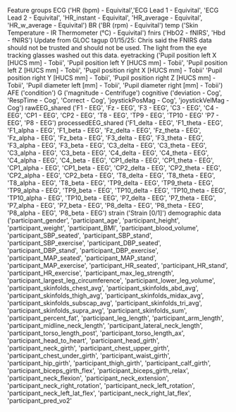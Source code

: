 Feature groups
         ECG ('HR (bpm) - Equivital','ECG Lead 1 - Equivital', 'ECG Lead 2 - Equivital', 'HR_instant - Equivital',
              'HR_average - Equivital', 'HR_w_average - Equivital')
         BR ('BR (rpm) - Equivital')
         temp ('Skin Temperature - IR Thermometer (°C) - Equivital')
         fnirs ('HbO2 - fNIRS', 'Hbd - fNIRS')
             Update from GLOC tagup 01/15/25: Chris said the FNIRS data should not be trusted and should not be used.
             The light from the eye tracking glasses washed out this data.
         eyetracking ('Pupil position left X [HUCS mm] - Tobii', 'Pupil position left Y [HUCS mm] - Tobii',
                      'Pupil position left Z [HUCS mm] - Tobii', 'Pupil position right X [HUCS mm] - Tobii'
                      'Pupil position right Y [HUCS mm] - Tobii', 'Pupil position right Z [HUCS mm] - Tobii',
                      'Pupil diameter left [mm] - Tobii', 'Pupil diameter right [mm] - Tobii')
         AFE ('condition')
         G ('magnitude - Centrifuge')
         cognitive ('deviation - Cog', 'RespTime - Cog', 'Correct - Cog', 'joystickPosMag - Cog', 'joystickVelMag - Cog')
         rawEEG_shared ('F1 - EEG', 'Fz - EEG', 'F3 - EEG', 'C3 - EEG', 'C4 - EEG',
                        'CP1 - EEG', 'CP2 - EEG', 'T8 - EEG', 'TP9 - EEG', 'TP10 - EEG'
                        'P7 - EEG', 'P8 - EEG')
         processedEEG_shared ('F1_delta - EEG', 'F1_theta - EEG', 'F1_alpha - EEG', 'F1_beta - EEG',
                              'Fz_delta - EEG', 'Fz_theta - EEG', 'Fz_alpha - EEG', 'Fz_beta - EEG',
                              'F3_delta - EEG', 'F3_theta - EEG', 'F3_alpha - EEG', 'F3_beta - EEG',
                              'C3_delta - EEG', 'C3_theta - EEG', 'C3_alpha - EEG', 'C3_beta - EEG',
                              'C4_delta - EEG', 'C4_theta - EEG', 'C4_alpha - EEG', 'C4_beta - EEG',
                              'CP1_delta - EEG', 'CP1_theta - EEG', 'CP1_alpha - EEG', 'CP1_beta - EEG',
                              'CP2_delta - EEG', 'CP2_theta - EEG', 'CP2_alpha - EEG', 'CP2_beta - EEG',
                              'T8_delta - EEG', 'T8_theta - EEG', 'T8_alpha - EEG', 'T8_beta - EEG',
                              'TP9_delta - EEG', 'TP9_theta - EEG', 'TP9_alpha - EEG', 'TP9_beta - EEG',
                              'TP10_delta - EEG', 'TP10_theta - EEG', 'TP10_alpha - EEG', 'TP10_beta - EEG',
                              'P7_delta - EEG', 'P7_theta - EEG', 'P7_alpha - EEG', 'P7_beta - EEG',
                              'P8_delta - EEG', 'P8_theta - EEG', 'P8_alpha - EEG', 'P8_beta - EEG')
         strain ('Strain [0/1]')
         demographic data ('participant_gender', 'participant_age', 'participant_height', 'participant_weight',
                                               'participant_BMI', 'participant_blood_volume', 'participant_SBP_seated',
                                               'participant_SBP_stand', 'participant_SBP_exercise', 'participant_DBP_seated',
                                               'participant_DBP_stand', 'participant_DBP_exercise', 'participant_MAP_seated',
                                               'participant_MAP_stand', 'participant_MAP_exercise', 'participant_HR_seated',
                                               'participant_HR_stand', 'participant_HR_exercise', 'participant_max_leg_strength',
                                               'participant_largest_leg_circumference', 'participant_lower_leg_volume',
                                               'participant_skinfolds_chest_avg', 'participant_skinfolds_abd_avg',
                                               'participant_skinfolds_thigh_avg', 'participant_skinfolds_midax_avg',
                                               'participant_skinfolds_subscap_avg', 'participant_skinfolds_tri_avg',
                                               'participant_skinfolds_supra_avg', 'participant_skinfolds_sum',
                                               'participant_percent_fat', 'participant_leg_length', 'participant_arm_length',
                                               'participant_midline_neck_length', 'participant_lateral_neck_length',
                                               'participant_torso_length_post', 'participant_torso_length_ax', 'participant_head_to_heart',
                                               'participant_head_girth', 'participant_neck_girth', 'participant_chest_upper_girth',
                                               'participant_chest_under_girth', 'participant_waist_girth', 'participant_hip_girth',
                                               'participant_thigh_girth', 'participant_calf_girth', 'participant_biceps_girth_flex',
                                               'participant_biceps_girth_relax', 'participant_neck_flexion',
                                               'participant_neck_extension', 'participant_neck_right_rotation', 'participant_neck_left_rotation',
                                               'participant_neck_left_lat_flex', 'participant_neck_right_lat_flex',
                                               'participant_pred_vo2'
